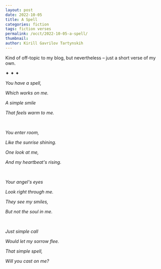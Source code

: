 ```yaml
---
layout: post
date: 2022-10-05
title: A Spell
categories: fiction
tags: fiction verses
permalink: /occt/2022-10-05-a-spell/
thumbnail:
author: Kirill Gavrilov Tartynskih
---
```


Kind of off-topic to my blog, but nevertheless – just a short verse of my own.

✦ ✦ ✦

*You have a spell,*

*Which works on me.*

*A simple smile*

*That feels warm to me.*

<!--break-->
<br>

*You enter room,*

*Like the sunrise shining.*

*One look at me,*

*And my heartbeat's rising.*

<br>

*Your angel's eyes*

*Look right through me.*

*They see my smiles,*

*But not the soul in me.*

<br>

*Just simple call*

*Would let my sorrow flee.*

*That simple spell,*

*Will you cast on me?*
